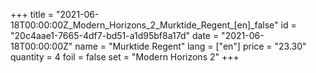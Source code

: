 +++
title = "2021-06-18T00:00:00Z_Modern_Horizons_2_Murktide_Regent_[en]_false"
id = "20c4aae1-7665-4df7-bd51-a1d95bf8a17d"
date = "2021-06-18T00:00:00Z"
name = "Murktide Regent"
lang = ["en"]
price = "23.30"
quantity = 4
foil = false
set = "Modern Horizons 2"
+++
